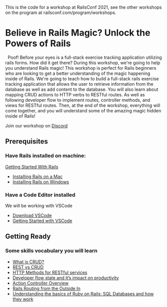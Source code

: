 This is the code for a workshop at RailsConf 2021, see the other workshops on the program at railsconf.com/program/workshops.

# Believe in Rails Magic? Unlock the Powers of Rails
 
Poof! Before your eyes is a full-stack exercise tracking application utilizing rails forms. How did it get there? During this workshop, we're going to help you understand Rails magic! This workshop is perfect for Rails beginners who are looking to get a better understanding of the magic happening inside of Rails. We're going to teach how to build a full-stack rails exercise tracking application that allows the user to retrieve information from the database as well as add content to the database. You will also learn about mapping CRUD actions to HTTP verbs to RESTful routes. As well as following developer flow to implement routes, controller methods, and views for RESTful routes. Then, at the end of the workshop, everything will come together, and you will understand some of the amazing magic hidden inside of Rails! 

Join our workshop on [Discord](https://discord.com/channels/798996679666958407/826229645686341663)

## Prerequisites

### Have Rails installed on machine:
[Getting Started With Rails](https://guides.rubyonrails.org/v5.0/getting_started.html)
  - [Installing Rails on a Mac](https://learn-rails.com/install-rails-mac/index.html)
  - [Installing Rails on Windows](https://gorails.com/setup/windows/10)

### Have a Code Editor installed
We will be working with VSCode
 - [Download VSCode](https://code.visualstudio.com/download)
 - [Getting Started with VSCode](https://code.visualstudio.com/docs/introvideos/basics)

## Getting Ready

### Some skills vocabulary you will learn
 - [What is CRUD?](https://www.sumologic.com/glossary/crud/)
 - [REST vs CRUD](https://www.bmc.com/blogs/rest-vs-crud-whats-the-difference/)
 - [HTTP Methods for RESTful services](https://www.restapitutorial.com/lessons/httpmethods.html)
 - [Developer flow state and it’s impact on productivity](https://stackoverflow.blog/2018/09/10/developer-flow-state-and-its-impact-on-productivity/)
 - [Action Controller Overview](https://guides.rubyonrails.org/action_controller_overview.html)
 - [Rails Routing from the Outside In](https://guides.rubyonrails.org/v2.3/routing.html)
 - [Understanding the basics of Ruby on Rails: SQL Databases and how they work](https://www.freecodecamp.org/news/understanding-the-basics-of-ruby-on-rails-sql-databases-and-how-they-work-7a628cd42073/)
